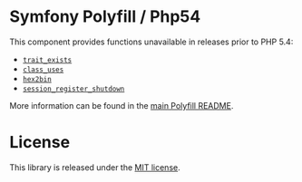 Symfony Polyfill / Php54
========================

This component provides functions unavailable in releases prior to PHP 5.4:

- [`trait_exists`](http://php.net/trait_exists)
- [`class_uses`](http://php.net/class_uses)
- [`hex2bin`](http://php.net/hex2bin)
- [`session_register_shutdown`](http://php.net/session_register_shutdown)

More information can be found in the 
[main Polyfill README](https://github.com/symfony/polyfill/blob/master/README.md).

License
=======

This library is released under the [MIT license](LICENSE).